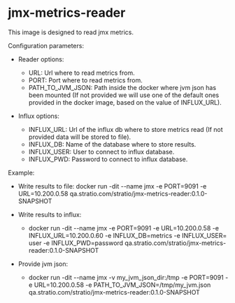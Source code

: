 # jmx-metrics-reader

This image is designed to read jmx metrics.

Configuration parameters:

* Reader options:
  - URL: Url where to read metrics from.
  - PORT: Port where to read metrics from.
  - PATH_TO_JVM_JSON: Path inside the docker where jvm json has been mounted
  (If not provided we will use one of the default ones provided in the docker image, based on the value of INFLUX_URL).

* Influx options:
  - INFLUX_URL: Url of the influx db where to store metrics read
    (If not provided data will be stored to file).
  - INFLUX_DB: Name of the database where to store results.
  - INFLUX_USER: User to connect to influx database.
  - INFLUX_PWD: Password to connect to influx database.

Example:
- Write results to file:
  docker run -dit --name jmx -e PORT=9091 -e URL=10.200.0.58 qa.stratio.com/stratio/jmx-metrics-reader:0.1.0-SNAPSHOT

- Write results to influx:  
  * docker run -dit --name jmx -e PORT=9091 -e URL=10.200.0.58 -e INFLUX_URL=10.200.0.60 -e INFLUX_DB=metrics -e INFLUX_USER= user -e INFLUX_PWD=password qa.stratio.com/stratio/jmx-metrics-reader:0.1.0-SNAPSHOT

- Provide jvm json:  
  * docker run -dit --name jmx -v my_jvm_json_dir:/tmp -e PORT=9091 -e URL=10.200.0.58 -e PATH_TO_JVM_JSON=/tmp/my_jvm.json qa.stratio.com/stratio/jmx-metrics-reader:0.1.0-SNAPSHOT
